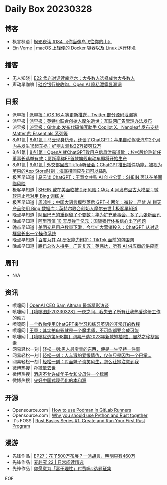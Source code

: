 # Daily Box 20230328

## 博客
- 枫言枫语 | [枫影夜读 #184 《你当像鸟飞往你的山》](https://justinyan.me/post/5626)
- Ein Verne | [macOS 上轻便的 Docker 容器以及 Linux 运行环境](https://einverne.github.io/post/2023/03/orbstack-docker-runtime-and-virtual-linux.html)

## 播客
- 无人知晓 | [E22 孟岩对话读库老六：大多数人选择成为大多数人](https://www.xiaoyuzhoufm.com/episode/642282cf8aca9099d78289ed?utm_source=rss)
- 声动早咖啡 | [硅谷银行被收购，Open AI 隐私泄露显漏洞](https://sheng-espresso.fireside.fm/236)

## 日报
- 派早报 | [派早报：iOS 16.4 等更新推送，Twitter 部分源码泄漏等](https://sspai.com/post/79060)
- 派早报 | [派早报：英特尔联合创始人摩尔逝世；互联网广告管理办法发布](https://sspai.com/post/79041)
- 派早报 | [派早报：Github 发布代码编写助手 Copilot X、Nanoleaf 发布支持 Matter 的 Essentials 系列等](https://sspai.com/post/79019)
- 8点1氪 | [8点1氪丨马云现身杭州，还谈了ChatGPT；苹果自动驾驶汽车2个月内共发生16起车祸；好丽友漏税22万被罚12万](https://36kr.com/p/2190400480346247)
- 8点1氪 | [8点1氪丨​OpenAI就ChatGPT致用户信息泄露道歉 ；杉杉股份称新任董事长选举有效；贾跃亭称FF首款旗舰电动车即将开始生产](https://36kr.com/p/2188986206257280)
- 8点1氪 | [9点1氪 | 外交部回应TikTok听证会；ChatGPT推出插件功能，被视为苹果的App Store时刻；海底捞回应孕妇可以插队](https://36kr.com/p/2185628081635713)
- 极客早知道 | [马云谈 ChatGPT；王慧文并购 AI 创业公司；SHEIN 否认在美面临风险](https://www.geekpark.net/news/316772)
- 极客早知道 | [SHEIN 或在美面临被关闭风险；华为 4 月发布盘古大模型；微软禁止竞对用 Bing 训练 AI](https://www.geekpark.net/news/316703)
- 极客早知道 | [周鸿祎：中国大语言模型落后 GPT-4 两年；微软：严禁 AI 聊天产品使用 Bing 数据库；英特尔联合创始人摩尔去世 | 极客早知道](https://www.geekpark.net/news/316701)
- 晚点早知道 | [阿里巴巴的重组留了个变数；华为扩充董事会，多了六张新面孔](https://www.latepost.com/news/dj_detail?id=1574)
- 晚点早知道 | [阿里市值 10 天反弹千亿元；国际银行体系信心出了问题](https://www.latepost.com/news/dj_detail?id=1570)
- 晚点早知道 | [美团交易用户数量下滑，今年扩大营销投入；ChatGPT 从对话框里长出一个操作系统](https://www.latepost.com/news/dj_detail?id=1569)
- 晚点早知道 | [百度为其 AI 研发能力辩护；​TikTok 面前的包围网](https://www.latepost.com/news/dj_detail?id=1567)
- 晚点早知道 | [腾讯总收入持平，广告复苏；英伟达，所有 AI 供应商的供应商](https://www.latepost.com/news/dj_detail?id=1564)

## 周刊
- N/A

## 资讯
- 喷嚏网 | [OpenAI CEO Sam Altman 最新精彩访谈](http://www.dapenti.com/blog/more.asp?name=xilei&id=170590)
- 喷嚏网 | [【喷嚏图卦20230328】一夜之间，我失去了所有让我热爱这份工作的动力](http://www.dapenti.com/blog/more.asp?name=xilei&id=170589)
- 喷嚏网 | [一个教你使用ChatGPT来学习和练习英语的非常好的教程](http://www.dapenti.com/blog/more.asp?name=xilei&id=170587)
- 喷嚏网 | [王童：其实拍电影就是一个魔术师，不可能都要变成可能](http://www.dapenti.com/blog/more.asp?name=xilei&id=170586)
- 喷嚏网 | [【喷嚏优选第568期】网易严选2023年新款短袖t恤、自然之珍褪黑素](http://www.dapenti.com/blog/more.asp?name=xilei&id=170585)
- 网易轻松一刻 | [轻松一刻:男人最宝贵的东西，便是一生坚持一件事](https://3g.163.com/news/article/I0UICQT3000181BR.html)
- 网易轻松一刻 | [轻松一刻：人与猴的爱恨情仇，仅仅只是因为一个巴掌…](https://3g.163.com/news/article/I0SC44KG000181BR.html)
- 网易轻松一刻 | [轻松一刻：对面妹子谈笑风生，怎么让她注意到我](https://3g.163.com/news/article/I0KDRSP1000181BR.html)
- 微博热搜 | [孙毓敏去世](https://s.weibo.com/weibo?q=%23孙毓敏去世%23)
- 微博热搜 | [酒店不允许成年子女和父母住一个标间](https://s.weibo.com/weibo?q=%23酒店不允许成年子女和父母住一个标间%23)
- 微博热搜 | [守好中国式现代化的本和源](https://s.weibo.com/weibo?q=%23守好中国式现代化的本和源%23)

## 开源
- Opensource.com | [How to use Podman in GitLab Runners](https://opensource.com/article/23/3/podman-gitlab-runners)
- Opensource.com | [Why you should use Python and Rust together](https://opensource.com/article/23/3/python-loves-rust)
- It's FOSS | [Rust Basics Series #1: Create and Run Your First Rust Program](https://itsfoss.com/rust-introduction/)

## 漫游
- 先锋作品 | [EP27：花了500万布展？一派胡言，明明只有460万](https://open.zhubai.wiki/a/l/t/z/pl/kenkajouto/2252468380177096704)
- 先锋作品 | [麦赳究 22 | 日常阅读精选](https://open.zhubai.wiki/a/l/t/z/pl/zjustfun/2252465960109801472)
- 先锋作品 | [你愿意为「富于理性」付费吗💡选题征集](https://open.zhubai.wiki/a/l/t/z/pl/havefun/2252460517719367680)

EOF
